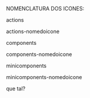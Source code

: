 NOMENCLATURA DOS ICONES:




actions

actions-nomedoicone




components

components-nomedoicone




minicomponents

minicomponents-nomedoicone





que tal?